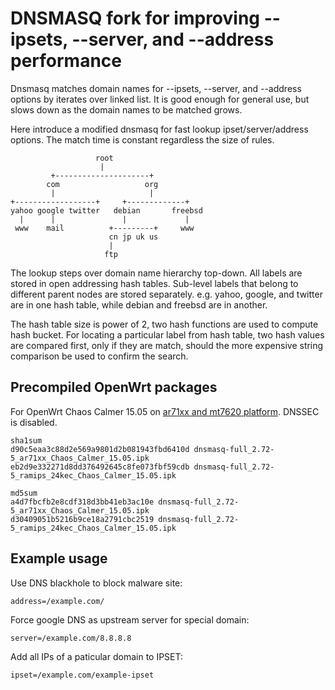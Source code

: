 DNSMASQ fork for improving --ipsets, --server, and --address performance
========================================================================

Dnsmasq matches domain names for --ipsets, --server, and --address options by
iterates over linked list. It is good enough for general use, but slows down as
the domain names to be matched grows.

Here introduce a modified dnsmasq for fast lookup ipset/server/address options.
The match time is constant regardless the size of rules.


                       root
                        |
             +---------------------+
            com                   org
             |                     |
    +------------------+     +-------------+
    yahoo google twitter   debian       freebsd
      |      |               |             |
     www    mail          +---------+     www
                          cn jp uk us
                          |
                         ftp


The lookup steps over domain name hierarchy top-down. All labels are stored in
open addressing hash tables. Sub-level labels that belong to different parent
nodes are stored separately. e.g. yahoo, google, and twitter are in one hash
table, while debian and freebsd are in another.

The hash table size is power of 2, two hash functions are used to compute hash
bucket. For locating a particular label from hash table, two hash values are
compared first, only if they are match, should the more expensive string
comparison be used to confirm the search.


Precompiled OpenWrt packages
----------------------------

For OpenWrt Chaos Calmer 15.05 on
[ar71xx and mt7620 platform](http://sourceforge.net/projects/dnsmasq-fast-lookup/files/). DNSSEC is disabled.

    sha1sum
    d90c5eaa3c88d2e569a9801d2b081943fbd6410d dnsmasq-full_2.72-5_ar71xx_Chaos_Calmer_15.05.ipk
    eb2d9e332271d8dd376492645c8fe073fbf59cdb dnsmasq-full_2.72-5_ramips_24kec_Chaos_Calmer_15.05.ipk

    md5sum
    a4d7fbcfb2e8cdf318d3bb41eb3ac10e dnsmasq-full_2.72-5_ar71xx_Chaos_Calmer_15.05.ipk
    d30409051b5216b9ce18a2791cbc2519 dnsmasq-full_2.72-5_ramips_24kec_Chaos_Calmer_15.05.ipk


Example usage
-------------

Use DNS blackhole to block malware site:

    address=/example.com/

Force google DNS as upstream server for special domain:

    server=/example.com/8.8.8.8

Add all IPs of a paticular domain to IPSET:

    ipset=/example.com/example-ipset
